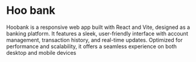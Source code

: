 # Hoo bank
Hoobank is a responsive web app built with React and Vite, designed as a banking platform. It features a sleek, user-friendly interface with account management, transaction history, and real-time updates. Optimized for performance and scalability, it offers a seamless experience on both desktop and mobile devices
